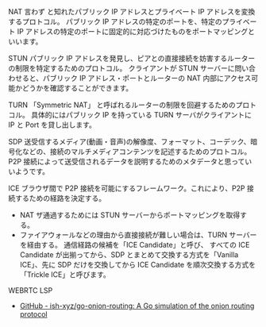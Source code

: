NAT
言わず と知れたパブリック IP アドレスとプライベート IP アドレスを変換するプロトコル。
パブリック IP アドレスの特定のポートを、特定のプライベート IP アドレスの特定のポートに固定的に対応づけたものをポートマッピングといいます。

STUN
パブリック IP アドレスを発見し、ピアとの直接接続を妨害するルーターの制限を特定するためのプロトコル。
クライアントが STUN サーバーに問い合わせると、パブリック IP アドレス・ポートとルーターの NAT 内部にアクセス可能かどうかを確認することができます。

TURN
「Symmetric NAT」 と呼ばれるルーターの制限を回避するためのプロトコル。
具体的にはパブリック IP を持っている TURN サーバがクライアントに IP と Port を貸し出します。

SDP
送受信するメディア(動画・音声)の解像度、フォーマット、コーデック、暗号化などの、接続のマルチメディアコンテンツを記述するためのプロトコル。
P2P 接続によって送受信されるデータを説明するためのメタデータと思っていいようです。

ICE
ブラウザ間で P2P 接続を可能にするフレームワーク。これにより、P2P 接続するための経路を決定する。

- NAT ザ通過するためには STUN サーバーからポートマッピングを取得する。
- ファイアウォールなどの理由から直接接続が難しい場合は、TURN サーバーを経由する。
  通信経路の候補を「ICE Candidate」と呼び、
  すべての ICE Candidate が出揃ってから、SDP とまとめて交換する方式を「Vanilla ICE」、先に SDP だけを交換してから ICE Candidate を順次交換する方式を「Trickle ICE」と呼びます。

WEBRTC
LSP

- [GitHub - ish-xyz/go-onion-routing: A Go simulation of the onion routing protocol](https://github.com/ish-xyz/go-onion-routing)
